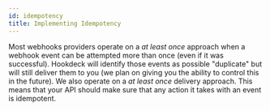 ```yaml
---
id: idempotency
title: Implementing Idempotency
---
```


Most webhooks providers operate on a _at least once_ approach when a webhook event can be attempted more than once (even if it was successful). Hookdeck will identify those events as possible "duplicate" but will still deliver them to you (we plan on giving you the ability to control this in the future). We also operate on a _at least once_ delivery approach. This means that your API should make sure that any action it takes with an event is idempotent.
